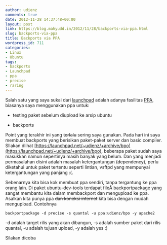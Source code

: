 ```yaml
---
author: udienz
comments: true
date: 2012-11-28 14:37:48+00:00
layout: post
link: https://blog.mahyudd.in/2012/11/28/backports-via-ppa.html
slug: backports-via-ppa
title: Backports via PPA
wordpress_id: 711
categories:
- Linux
- Ubuntu
tags:
- backports
- Launchpad
- ppa
- precise
- raring
---
```


Salah satu yang saya sukai dari [launchpad](https://launchpad.net) adalah adanya fasilitas [PPA](https://launchpad.net/ubuntu/+ppas), biasanya saya menggunakan ppa untuk:



	
  * testing paket sebelum diupload ke arsip ubuntu

	
  * backports


Point yang terakhir ini yang <del>terlalu</del> sering saya gunakan. Pada hari ini saya membuat backports yang berisikan paket-paket server dan basic compiler. SIlakan dlihat [https://launchpad.net/~udienz/+archive/bpo](https://launchpad.net/~udienz/+archive/bpo), beberapa paket sudah saya masukkan namun sepertinya masih banyak yang belum. Dan yang menjadi permasalahan disini adalah masalah ketergantungan (<del>dependency</del>), perlu diketahui untuk paket tertentu seperti lintian, vsftpd yang mempunyai ketergantungan yang panjang :(.

Sebenarnya kita bisa kok membuat ppa sendiri, tanpa tergantung ke ppa orang lain. Di paket ubuntu-dev-tools terdapat fileÂ backportpackage yang sangat membantu kita dalam membackport dan mengupload ke ppa. Asalkan kita punya ppa <del>dan koneksi internet</del> kita bisa dengan mudah mengupload. Contohnya


    
    backportpackage -d precise -s quantal -u ppa:udienz/bpo -y apache2



-d adalah target rilis yang akan dibangun, -s adalah sumber paket dari rilis quantal, -u adalah tujuan upload, -y adalah yes :)



Silakan dicoba
